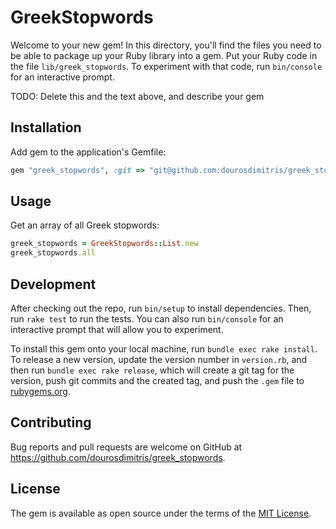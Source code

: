 # GreekStopwords

Welcome to your new gem! In this directory, you'll find the files you need to be able to package up your Ruby library into a gem. Put your Ruby code in the file `lib/greek_stopwords`. To experiment with that code, run `bin/console` for an interactive prompt.

TODO: Delete this and the text above, and describe your gem

## Installation

Add gem to the application's Gemfile:

```ruby
gem "greek_stopwords", :git => "git@github.com:dourosdimitris/greek_stopwords.git"
```

## Usage

Get an array of all Greek stopwords:

```ruby
greek_stopwords = GreekStopwords::List.new
greek_stopwords.all
```

## Development

After checking out the repo, run `bin/setup` to install dependencies. Then, run `rake test` to run the tests. You can also run `bin/console` for an interactive prompt that will allow you to experiment.

To install this gem onto your local machine, run `bundle exec rake install`. To release a new version, update the version number in `version.rb`, and then run `bundle exec rake release`, which will create a git tag for the version, push git commits and the created tag, and push the `.gem` file to [rubygems.org](https://rubygems.org).

## Contributing

Bug reports and pull requests are welcome on GitHub at https://github.com/dourosdimitris/greek_stopwords.

## License

The gem is available as open source under the terms of the [MIT License](https://opensource.org/licenses/MIT).
